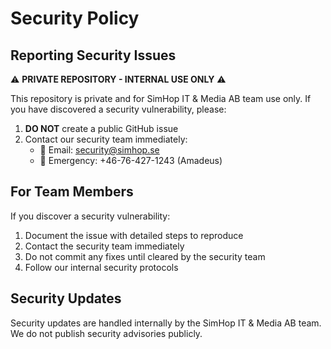 # Security Policy

## Reporting Security Issues

⚠️ **PRIVATE REPOSITORY - INTERNAL USE ONLY** ⚠️

This repository is private and for SimHop IT & Media AB team use only. If you have discovered a security vulnerability, please:

1. **DO NOT** create a public GitHub issue
2. Contact our security team immediately:
   - 📧 Email: security@simhop.se
   - 📱 Emergency: +46-76-427-1243 (Amadeus)

## For Team Members

If you discover a security vulnerability:

1. Document the issue with detailed steps to reproduce
2. Contact the security team immediately
3. Do not commit any fixes until cleared by the security team
4. Follow our internal security protocols

## Security Updates

Security updates are handled internally by the SimHop IT & Media AB team. We do not publish security advisories publicly. 